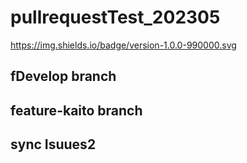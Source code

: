 # pullrequestTest_202305

https://img.shields.io/badge/version-1.0.0-990000.svg

## fDevelop branch

## feature-kaito branch

## sync Isuues2
